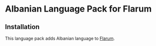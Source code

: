 # Albanian Language Pack for Flarum

## Installation

This language pack adds Albanian language to [Flarum](http://flarum.org/).
